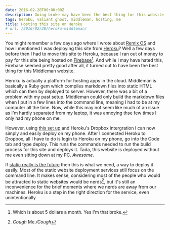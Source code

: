```yaml
---
date: 2016-02-28T00:00:00Z
description: Going broke may have been the best thing for this website
tags: heroku, valiant ghost, middleman, hosting, me
title: Hosting this site on Heroku
# url: /2016/02/28/heroku-middleman/
---
```


You might remember a few days ago where I wrote about [Remix OS](/2016/02/remix-os/) and how I mentioned I was deploying this site from [Heroku](https://heroku.com)? Well a few days before then I had to move this site to Heroku, because I ran out of money to pay for this site being hosted on [Firebase](https://www.firebase.com)[^1]. And while I may have hated this, Firebase seemed pretty good after all, it turned out to have been the best thing for this Middleman website. 

Heroku is actually a platform for hosting apps in the cloud. Middleman is basically a Ruby gem which compiles markdown files into static HTML which can then by deployed to server. However, there was a bit of a problem with my past setup. Middleman could only build the markdown files when I put in a few lines into the command line, meaning I had to be at my computer all the time. Now, while this may not seem like much of an issue as I'm hardly separated from my laptop, it was annoying thse few times I only had my phone on me. 

However, using [this set up](https://jordanelver.co.uk/blog/2014/02/17/how-i-deployed-middleman-to-heroku) and Heroku's Dropbox intergration I can now simply and easily deploy on my phone. After I connected Heroku to Dropbox, all I have to do is login to Heroku on my phone, go into the Code tab and type deploy. This runs the commands needed to run the build process for this site and deploys it. Tada, this website is deployed without me even sitting down at my PC. *Awesome*.

If [static really is the future](https://www.smashingmagazine.com/2015/11/modern-static-website-generators-next-big-thing) then this is what we need, a way to deploy it easily. Most of the static website deployment services still focus on the command line. It makes sense, considering most of the people who would be attracted to static websites would be nerds[^2], but it's still an inconvenience for the brief moments where we nerds are away from our machines. Heroku is a step in the right direction for the service, even unintentionally






[^1]: Which is about 5 dollars a month. Yes I'm that broke.

[^2]: *Cough* Me */Cough*
